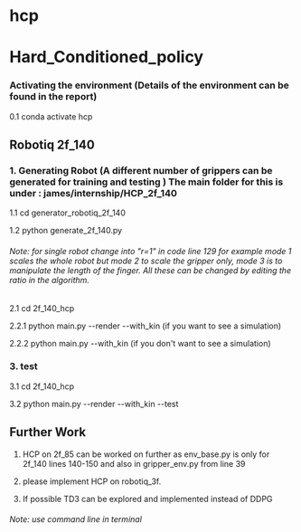 # hcp

# Hard_Conditioned_policy
### Activating the environment (Details of the environment can be found in the report)
0.1 conda activate hcp

## Robotiq 2f_140
### 1. Generating Robot (A different number of grippers can be generated for training and testing ) The main folder for this is under :          james/internship/HCP_2f_140 
 1.1 cd generator_robotiq_2f_140
 
 1.2 python generate_2f_140.py

###### Note: for single robot change into "r=1" in code line 129 for example mode 1 scales the whole robot but mode 2 to scale the gripper only, mode 3 is to manipulate the length of the finger. All these can be changed by editing the ratio in the algorithm.


  2.1 cd 2f_140_hcp
  
  2.2.1 python main.py --render --with_kin (if you want to see a simulation)
  
  2.2.2 python main.py --with_kin (if you don't want to see a simulation)
  
### 3. test
  3.1 cd 2f_140_hcp
  
  3.2 python main.py --render --with_kin --test


## Further Work
 1. HCP on 2f_85 can be worked on further as env_base.py is only for 2f_140 lines 140-150 and also in gripper_env.py from line 39

 2. please implement HCP on robotiq_3f. 

 3. If possible TD3 can be explored and implemented instead of DDPG

###### Note: use command line in terminal
